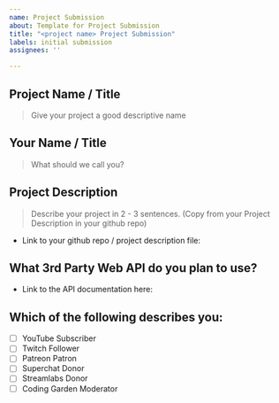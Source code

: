 ```yaml
---
name: Project Submission
about: Template for Project Submission
title: "<project name> Project Submission"
labels: initial submission
assignees: ''

---
```


## Project Name / Title

> Give your project a good descriptive name

## Your Name / Title

> What should we call you?

## Project Description

> Describe your project in 2 - 3 sentences. (Copy from your Project Description in your github repo)

* Link to your github repo / project description file:

## What 3rd Party Web API do you plan to use?

* Link to the API documentation here:

## Which of the following describes you:

* [ ] YouTube Subscriber
* [ ] Twitch Follower
* [ ] Patreon Patron
* [ ] Superchat Donor
* [ ] Streamlabs Donor
* [ ] Coding Garden Moderator
